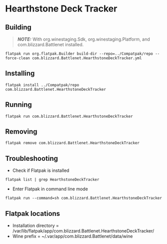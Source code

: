 # Hearthstone Deck Tracker
## Building
> **_NOTE:_**  With org.winestaging.Sdk, org.winestaging.Platform, and com.blizzard.Battlenet installed.
```console
flatpak run org.flatpak.Builder build-dir --repo=../Compatpak/repo --force-clean com.blizzard.Battlenet.HearthstoneDeckTracker.yml
```
## Installing
```console
flatpak install ../Compatpak/repo com.blizzard.Battlenet.HearthstoneDeckTracker
```
## Running
```console
flatpak run com.blizzard.Battlenet.HearthstoneDeckTracker
```
## Removing
```console
flatpak remove com.blizzard.Battlenet.HearthstoneDeckTracker
```
## Troubleshooting
- Check if Flatpak is installed
```console
flatpak list | grep HearthstoneDeckTracker
```
- Enter Flatpak in command line mode
```console
flatpak run --command=sh com.blizzard.Battlenet.HearthstoneDeckTracker
```
## Flatpak locations
- Installation directory             = /var/lib/flatpak/app/com.blizzard.Battlenet.HearthstoneDeckTracker/
- Wine prefix                        = ~/.var/app/com.blizzard.Battlenet/data/wine
